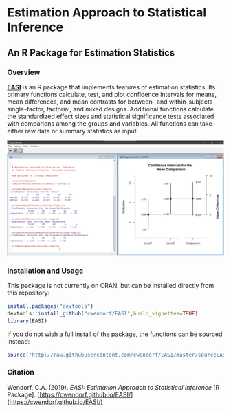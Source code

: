 # Estimation Approach to Statistical Inference

## An R Package for Estimation Statistics

### Overview

[**EASI**](https://cwendorf.github.io/EASI) is an R package that implements features of estimation statistics. Its primary functions calculate, test, and plot confidence intervals for means, mean differences, and mean contrasts for between- and within-subjects single-factor, factorial, and mixed designs. Additional functions calculate the standardized effect sizes and statistical significance tests associated with comparions among the groups and variables. All functions can take either raw data or summary statistics as input.

<p align="center"><kbd><img src="easiComparison.jpg"></kbd></p>

### Installation and Usage

This package is not currently on CRAN, but can be installed directly from this repository:
```r
install.packages("devtools")
devtools::install_github("cwendorf/EASI",build_vignettes=TRUE)
library(EASI)
```

If you do not wish a full install of the package, the functions can be sourced instead:
```r
source("http://raw.githubusercontent.com/cwendorf/EASI/master/sourceEASI.R")
```

### Citation

Wendorf, C.A. (2019). *EASI: Estimation Approach to Statistical Inference* [R Package]. [https://cwendorf.github.io/EASI/](https://cwendorf.github.io/EASI/)
